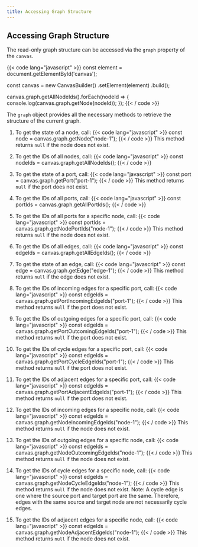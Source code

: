 ```yaml
---
title: Accessing Graph Structure
---
```


## Accessing Graph Structure

The read-only graph structure can be accessed via the `graph` property of the `canvas`.

{{< code lang="javascript" >}}
const element = document.getElementById('canvas');

const canvas = new CanvasBuilder()
  .setElement(element)
  .build();

canvas.graph.getAllNodeIds().forEach(nodeId => {
  console.log(canvas.graph.getNode(nodeId));
});
{{< / code >}}

The `graph` object provides all the necessary methods to retrieve the structure of the current graph.

1. To get the state of a node, call:
{{< code lang="javascript" >}}
  const node = canvas.graph.getNode("node-1");
{{< / code >}}
This method returns `null` if the node does not exist.

2. To get the IDs of all nodes, call:
{{< code lang="javascript" >}}
   const nodeIds = canvas.graph.getAllNodeIds();
{{< / code >}}

3. To get the state of a port, call:
{{< code lang="javascript" >}}
  const port = canvas.graph.getPort("port-1");
{{< / code >}}
This method returns `null` if the port does not exist.

4. To get the IDs of all ports, call:
{{< code lang="javascript" >}}
  const portIds = canvas.graph.getAllPortIds();
{{< / code >}}

5. To get the IDs of all ports for a specific node, call:
{{< code lang="javascript" >}}
  const portIds = canvas.graph.getNodePortIds("node-1");
{{< / code >}}
This method returns `null` if the node does not exist.

6. To get the IDs of all edges, call:
{{< code lang="javascript" >}}
  const edgeIds = canvas.graph.getAllEdgeIds();
{{< / code >}}

7. To get the state of an edge, call:
{{< code lang="javascript" >}}
  const edge = canvas.graph.getEdge("edge-1");
{{< / code >}}
This method returns `null` if the edge does not exist.

8. To get the IDs of incoming edges for a specific port, call:
{{< code lang="javascript" >}}
   const edgeIds = canvas.graph.getPortIncomingEdgeIds("port-1");
{{< / code >}}
This method returns `null` if the port does not exist.

9. To get the IDs of outgoing edges for a specific port, call:
{{< code lang="javascript" >}}
   const edgeIds = canvas.graph.getPortOutcomingEdgeIds("port-1");
{{< / code >}}
This method returns `null` if the port does not exist.

10. To get the IDs of cycle edges for a specific port, call:
{{< code lang="javascript" >}}
   const edgeIds = canvas.graph.getPortCycleEdgeIds("port-1");
{{< / code >}}
This method returns `null` if the port does not exist.

11. To get the IDs of adjacent edges for a specific port, call:
{{< code lang="javascript" >}}
   const edgeIds = canvas.graph.getPortAdjacentEdgeIds("port-1");
{{< / code >}}
This method returns `null` if the port does not exist.

12. To get the IDs of incoming edges for a specific node, call:
{{< code lang="javascript" >}}
  const edgeIds = canvas.graph.getNodeIncomingEdgeIds("node-1");
{{< / code >}}
This method returns `null` if the node does not exist.

13. To get the IDs of outgoing edges for a specific node, call:
{{< code lang="javascript" >}}
  const edgeIds = canvas.graph.getNodeOutcomingEdgeIds("node-1");
{{< / code >}}
This method returns `null` if the node does not exist.

14. To get the IDs of cycle edges for a specific node, call:
{{< code lang="javascript" >}}
  const edgeIds = canvas.graph.getNodeCycleEdgeIds("node-1");
{{< / code >}}
This method returns `null` if the node does not exist.
Note: A cycle edge is one where the source port and target port are the same. Therefore, edges with the same source and target node are not necessarily cycle edges.

15. To get the IDs of adjacent edges for a specific node, call:
{{< code lang="javascript" >}}
  const edgeIds = canvas.graph.getNodeAdjacentEdgeIds("node-1");
{{< / code >}}
This method returns `null` if the node does not exist.
